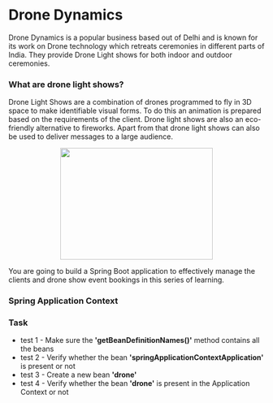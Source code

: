 <h1>Drone Dynamics</h1>

<p>Drone Dynamics is a popular business based out of Delhi and is known for its work on
Drone technology which retreats ceremonies in different parts of India. 
They provide Drone Light shows for both indoor and outdoor ceremonies.
</p>

<h3>What are drone light shows?</h3>

<p>
Drone Light Shows are a combination of drones programmed to fly in 3D space to make 
identifiable visual forms. To do this an animation is prepared based on the requirements 
of the client. Drone light shows are also an eco-friendly alternative to fireworks. 
Apart from that drone light shows can also be used to deliver messages to a large audience.
</p>

<div align="center">
<img src="HandmadeColossalDrongo-size_restricted.gif" height="220 px" width="300 px"/>
</div>

<p>
You are going to build a Spring Boot application to effectively manage the clients and drone 
show event bookings in this series of learning.
</p>

<h3>Spring Application Context</h3>
<p></p>

<h3>Task</h3>
<ul>
<li>test 1 - Make sure the <b>'getBeanDefinitionNames()'</b> method contains all the beans</li>
<li>test 2 - Verify whether the bean <b>'springApplicationContextApplication'</b> is present or not</li>
<li>test 3 - Create a new bean <b>'drone'</b></li>
<li>test 4 - Verify whether the bean <b>'drone'</b> is present in the Application Context or not</li>
</ul>


